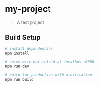 # my-project

> A test project

## Build Setup

```bash
# install dependencies
npm install

# serve with hot reload at localhost:8080
npm run dev

# build for production with minification
npm run build

```
